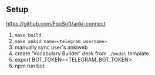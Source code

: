 ## Setup

https://github.com/FooSoft/anki-connect  

1. `make build`
2. `make ankid name=<telegram_username>`
3. manually sync user's ankiweb
4. create 'Vocabulary Builder' desk from `./model` template
4. export BOT_TOKEN=<TELEGRAM_BOT_TOKEN>
5. npm run bot